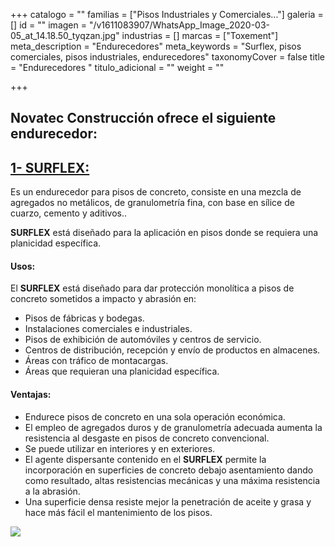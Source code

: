 +++
catalogo = ""
familias = ["Pisos Industriales y Comerciales..."]
galeria = []
id = ""
imagen = "/v1611083907/WhatsApp_Image_2020-03-05_at_14.18.50_tyqzan.jpg"
industrias = []
marcas = ["Toxement"]
meta_description = "Endurecedores"
meta_keywords = "Surflex, pisos comerciales, pisos industriales, endurecedores"
taxonomyCover = false
title = "Endurecedores "
titulo_adicional = ""
weight = ""

+++
## Novatec Construcción ofrece el siguiente endurecedor:

## [**1- SURFLEX:**](https://www.toxement.com.co/productos/portafolio/pisos-industriales-y-comerciales/endurecedores-siliceos/?prodId=1544)

Es un endurecedor para pisos de concreto, consiste en una mezcla de agregados no metálicos, de granulometría fina, con base en sílice de cuarzo, cemento y aditivos..

**SURFLEX** está diseñado para la aplicación en pisos donde se requiera una planicidad específica.

#### **Usos:**

El **SURFLEX** está diseñado para dar protección monolítica a pisos de concreto sometidos a impacto y abrasión en:

* Pisos de fábricas y bodegas.
* Instalaciones comerciales e industriales.
* Pisos de exhibición de automóviles y centros de servicio.
* Centros de distribución, recepción y envío de productos en almacenes.
* Áreas con tráfico de montacargas.
* Áreas que requieran una planicidad específica.

#### **Ventajas:**

* Endurece pisos de concreto en una sola operación económica.
* El empleo de agregados duros y de granulometría adecuada aumenta la resistencia al desgaste en pisos de concreto convencional.
* Se puede utilizar en interiores y en exteriores.
* El agente dispersante contenido en el **SURFLEX** permite la incorporación en superficies de concreto debajo asentamiento dando como resultado, altas resistencias mecánicas y una máxima resistencia a la abrasión.
* Una superficie densa resiste mejor la penetración de aceite y grasa y hace más fácil el mantenimiento de los pisos.

![](https://res.cloudinary.com/drnun7bay/image/upload/v1611083222/surflex_2_jnt8hi.jpg)